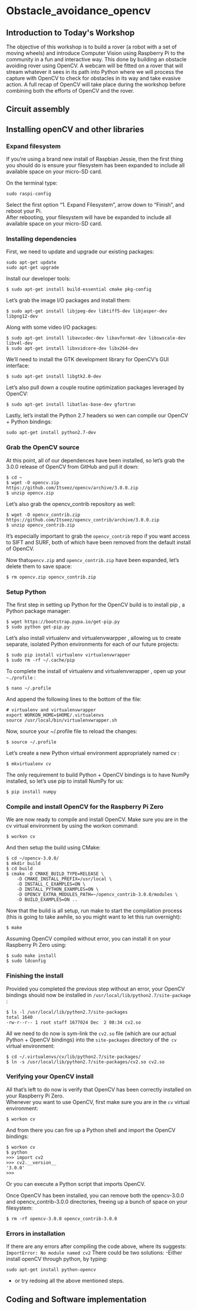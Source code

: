 # Obstacle_avoidance_opencv

## Introduction to Today's Workshop

The objective of this workshop is to build a rover (a robot with a set of moving wheels) and introduce Computer Vision using Raspberry Pi to the community in a fun and interactive way. This done by building an obstacle avoiding rover using OpenCV. A webcam will be fitted on a rover that will stream whatever it sees in its path into Python where we will process the capture with OpenCV to check for obstacles in its way and take evasive action. A full recap of OpenCV will take place during the workshop before combining both the efforts of OpenCV and the rover.

## Circuit assembly 




## Installing openCV and other libraries

### Expand filesystem
If you’re using a brand new install of Raspbian Jessie, then the first thing you should do is ensure your filesystem has been expanded to include all available space on your micro-SD card.

On the terminal type:  
```
sudo raspi-config
```
Select the first option “1. Expand Filesystem”, arrow down to “Finish”, and reboot your Pi. <br/>
After rebooting, your filesystem will have be expanded to include all available space on your micro-SD card.

### Installing dependencies

First, we need to update and upgrade our existing packages:
```
sudo apt-get update
sudo apt-get upgrade
```

Install our developer tools:
```
$ sudo apt-get install build-essential cmake pkg-config
```

Let’s grab the image I/O packages and install them:
```
$ sudo apt-get install libjpeg-dev libtiff5-dev libjasper-dev libpng12-dev
```

Along with some video I/O packages:
```
$ sudo apt-get install libavcodec-dev libavformat-dev libswscale-dev libv4l-dev
$ sudo apt-get install libxvidcore-dev libx264-dev
```

We’ll need to install the GTK development library for OpenCV’s GUI interface:
```
$ sudo apt-get install libgtk2.0-dev
```
Let’s also pull down a couple routine optimization packages leveraged by OpenCV:
```
$ sudo apt-get install libatlas-base-dev gfortran
```

Lastly, let’s install the Python 2.7 headers so wen can compile our OpenCV + Python bindings:
``` 
sudo apt-get install python2.7-dev
```
### Grab the OpenCV source

At this point, all of our dependences have been installed, so let’s grab the 3.0.0  release of OpenCV from GitHub and pull it down:
```
$ cd ~
$ wget -O opencv.zip https://github.com/Itseez/opencv/archive/3.0.0.zip
$ unzip opencv.zip
```

Let’s also grab the opencv_contrib repository as well:
```
$ wget -O opencv_contrib.zip https://github.com/Itseez/opencv_contrib/archive/3.0.0.zip
$ unzip opencv_contrib.zip
```

It’s especially important to grab the ```opencv_contrib```  repo if you want access to SIFT and SURF, both of which have been removed from the default install of OpenCV.

Now that``` opencv.zip ``` and ```opencv_contrib.zip``` have been expanded, let’s delete them to save space:
```
$ rm opencv.zip opencv_contrib.zip
```

### Setup Python
The first step in setting up Python for the OpenCV build is to install pip , a Python package manager:
```
$ wget https://bootstrap.pypa.io/get-pip.py
$ sudo python get-pip.py
```

Let’s also install virtualenv  and virtualenvwarpper , allowing us to create separate, isolated Python environments for each of our future projects:
```
$ sudo pip install virtualenv virtualenvwrapper
$ sudo rm -rf ~/.cache/pip
```

To complete the install of virtualenv  and virtualenvwrapper , open up your ```~./profile``` :
```
$ nano ~/.profile
```

And append the following lines to the bottom of the file:
```
# virtualenv and virtualenvwrapper
export WORKON_HOME=$HOME/.virtualenvs
source /usr/local/bin/virtualenvwrapper.sh
```

Now, source  your ~/.profile  file to reload the changes:
```
$ source ~/.profile
```

Let’s create a new Python virtual environment appropriately named cv :
```
$ mkvirtualenv cv
```

The only requirement to build Python + OpenCV bindings is to have NumPy installed, so let’s use pip  to install NumPy for us:
```
$ pip install numpy
```
### Compile and install OpenCV for the Raspberry Pi Zero
We are now ready to compile and install OpenCV. Make sure you are in the cv  virtual environment by using the workon  command:
```  
$ workon cv
```

And then setup the build using CMake:
```
$ cd ~/opencv-3.0.0/
$ mkdir build
$ cd build
$ cmake -D CMAKE_BUILD_TYPE=RELEASE \
    -D CMAKE_INSTALL_PREFIX=/usr/local \
    -D INSTALL_C_EXAMPLES=ON \
    -D INSTALL_PYTHON_EXAMPLES=ON \
    -D OPENCV_EXTRA_MODULES_PATH=~/opencv_contrib-3.0.0/modules \
    -D BUILD_EXAMPLES=ON ..
```

Now that the build is all setup, run make  to start the compilation process (this is going to take awhile, so you might want to let this run overnight):
```
$ make
```

Assuming OpenCV compiled without error, you can install it on your Raspberry Pi Zero using:
```
$ sudo make install
$ sudo ldconfig
```
### Finishing the install

Provided you completed the previous step without an error, your OpenCV bindings should now be installed in ```/usr/local/lib/python2.7/site-package``` :
```
$ ls -l /usr/local/lib/python2.7/site-packages
total 1640
-rw-r--r-- 1 root staff 1677024 Dec  2 08:34 cv2.so
```

All we need to do now is sym-link the ```cv2.so```  file (which are our actual Python + OpenCV bindings) into the ```site-packages```  directory of the``` cv```  virtual environment:
```
$ cd ~/.virtualenvs/cv/lib/python2.7/site-packages/
$ ln -s /usr/local/lib/python2.7/site-packages/cv2.so cv2.so
```

### Verifying your OpenCV install

All that’s left to do now is verify that OpenCV has been correctly installed on your Raspberry Pi Zero.<br/>
Whenever you want to use OpenCV, first make sure you are in the ```cv```  virtual environment:
```
$ workon cv
```
And from there you can fire up a Python shell and import the OpenCV bindings:
```
$ workon cv
$ python
>>> import cv2
>>> cv2.__version__
'3.0.0'
>>>
```
Or you can execute a Python script that imports OpenCV.<br/>

Once OpenCV has been installed, you can remove both the opencv-3.0.0  and opencv_contrib-3.0.0  directories, freeing up a bunch of space on your filesystem:
```
$ rm -rf opencv-3.0.0 opencv_contrib-3.0.0
```

### Errors in installation
If there are any errors after compiling the code above, where its suggests:
```ImportError: No module named cv2```
There could be two solutions:
-Either install openCV through python, by typing:
```
sudo apt-get install python-opencv
```
- or try redoing all the above mentioned steps.

## Coding and Software implementation 

